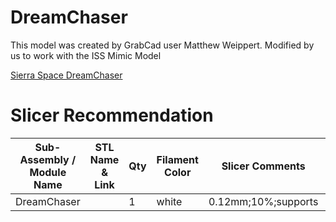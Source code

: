 # DreamChaser

This model was created by GrabCad user Matthew Weippert. Modified by us to work with the ISS Mimic Model

[Sierra Space DreamChaser](https://grabcad.com/library/dream-chaser-tenacity-1)


# Slicer Recommendation 

|  **Sub-Assembly / Module Name** | **STL Name & Link** | **Qty** | **Filament Color** | **Slicer Comments** | **Approx Print Time [h:mm]** | **Approx Filament Used [g]** | **Approx Filament Used [m]** |
| ---- | --- | --- | --- | --- | --- | --- | --- |
| DreamChaser |  | 1 | white | 0.12mm;10%;supports | 3:40 | 22.7 | 7.6 |
